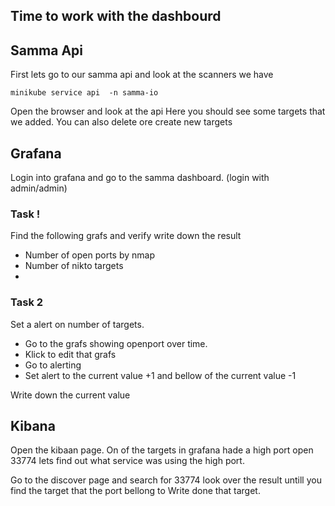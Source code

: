 ## Time to work with the dashbourd


## Samma Api
First lets go to our samma api and look at the scanners we have 

```
minikube service api  -n samma-io
```

Open the browser and look at the api
Here you should see some targets that we added.
You can also delete ore create new targets 

## Grafana

Login into grafana and go to the samma dashboard. (login with admin/admin)


### Task !
Find the following grafs and verify write down the result 


- Number of open ports by nmap
- Number of nikto targets 
- 




### Task 2
Set a alert on number of targets.

- Go to the grafs showing openport over time. 
- Klick to edit that grafs
- Go to alerting
- Set alert to the current value +1 and bellow of the current value -1 

Write down the current value 



## Kibana
Open the kibaan page. 
On of the targets in grafana hade a high port open 33774 lets find out what service was using the high port.


Go to the discover page and search for 33774 look over the result untill you find the target that the port bellong to
Write done that target. 






